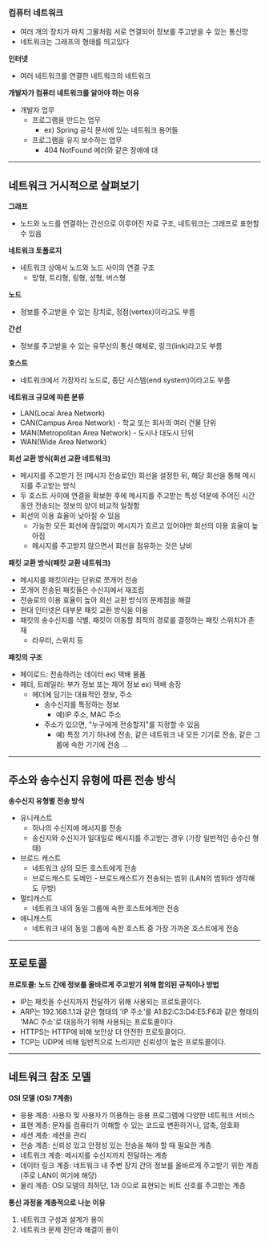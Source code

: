 ### 컴퓨터 네트워크
- 여러 개의 장치가 마치 그물처럼 서로 연결되어 정보를 주고받을 수 있는 통신망
- 네트워크는 그래프의 형태를 띄고있다

**인터넷**
- 여러 네트워크를 연결한 네트워크의 네트워크

**개발자가 컴퓨터 네트워크를 알아야 하는 이유**
- 개발자 업무 
  - 프로그램을 만드는 업무
    - ex) Spring 공식 문서에 있는 네트워크 용어들
  - 프로그램을 유지 보수하는 업무
    - 404 NotFound 에러와 같은 장애에 대

---

## 네트워크 거시적으로 살펴보기

**그래프**
- 노드와 노드를 연결하는 간선으로 이루어진 자료 구조, 네트워크는 그래프로 표현할 수 있음

**네트워크 토폴로지**
- 네트워크 상에서 노드와 노드 사이의 연결 구조
  - 망형, 트리형, 링형, 성형, 버스형

**노드**  
- 정보를 주고받을 수 있는 장치로, 정점(vertex)이라고도 부름

**간선**  
- 정보를 주고받을 수 있는 유무선의 통신 매체로, 링크(link)라고도 부름

**호스트**  
- 네트워크에서 가장자리 노드로, 종단 시스템(end system)이라고도 부름

**네트워크 규모에 따른 분류**  
- LAN(Local Area Network)
- CAN(Campus Area Network) - 학교 또는 회사의 여러 건물 단위 
- MAN(Metropolitan Area Network) - 도시나 대도시 단위 
- WAN(Wide Area Network)

**회선 교환 방식(회선 교환 네트워크)**  
- 메시지를 주고받기 전 (메시지 전송로인) 회선을 설정한 뒤, 해당 회선을 통해 메시지를 주고받는 방식 
- 두 호스트 사이에 연결을 확보한 후에 메시지를 주고받는 특성 덕분에 주어진 시간 동안 전송되는 정보의 양이 비교적 일정함 
- 회선의 이용 효율이 낮아질 수 있음
  - 가능한 모든 회선에 끊임없이 메시지가 흐르고 있어야만 회선의 이용 효율이 높아짐 
  - 메시지를 주고받지 않으면서 회선을 점유하는 것은 낭비

**패킷 교환 방식(패킷 교환 네트워크)**  
- 메시지를 패킷이라는 단위로 쪼개어 전송 
- 쪼개어 전송된 패킷들은 수신지에서 재조립 
- 전송로의 이용 효율이 높아 회선 교환 방식의 문제점을 해결 
- 현대 인터넷은 대부분 패킷 교환 방식을 이용
- 패킷의 송수신지를 식별, 패킷이 이동할 최적의 경로를 결정하는 패킷 스위치가 존재 
  - 라우터, 스위치 등

**패킷의 구조**  
- 페이로드: 전송하려는 데이터 ex) 택배 물품 
- 헤더, 트레일러: 부가 정보 또는 제어 정보 ex) 택배 송장 
  - 헤더에 담기는 대표적인 정보, 주소 
    - 송수신지를 특정하는 정보 
      - 예)IP 주소, MAC 주소 
    - 주소가 있으면, "누구에게 전송할지"를 지정할 수  있음 
      - 예) 특정 기기 하나에 전송, 같은 네트워크 내 모든 기기로 전송, 같은 그룹에 속한 기기에 전송 ...

---

## 주소와 송수신지 유형에 따른 전송 방식

**송수신지 유형별 전송 방식**  
- 유니캐스트 
  - 하나의 수신지에 메시지를 전송
  - 송신지와 수신지가 일대일로 메시지를 주고받는 경우 (가장 일반적인 송수신 형태)
- 브로드 캐스트 
  - 네트워크 상의 모든 호스트에게 전송 
  - 브로드캐스트 도메인 - 브로드캐스트가 전송되는 범위 (LAN의 범위라 생각해도 무방)
- 멀티캐스트 
  - 네트워크 내의 동일 그룹에 속한 호스트에게만 전송
- 애니캐스트 
  - 네트워크 내의 동일 그룹에 속한 호스트 중 가장 가까운 호스트에게 전송

---

## 포로토콜
**프로토콜: 노드 간에 정보를 올바르게 주고받기 위해 합의된 규칙이나 방법**
- IP는 패킷을 수신지까지 전달하기 위해 사용되는 프로토콜이다. 
- ARP는 192.168.1.1과 같은 형태의 'IP 주소'를 A1:B2:C3:D4:E5:F6과 같은 형태의 'MAC 주소'로 대응하기 위해 사용되는 프로토콜이다. 
- HTTPS는 HTTP에 비해 보안상 더 안전한 프로토콜이다. 
- TCP는 UDP에 비해 일반적으로 느리지만 신뢰성이 높은 프로토콜이다.

---

## 네트워크 참조 모델
**OSI 모델 (OSI 7계층)**  
- 응용 계층: 사용자 및 사용자가 이용하는 응용 프로그램에 다양한 네트워크 서비스
- 표현 계층: 문자를 컴퓨터가 이해할 수 있는 코드로 변환하거나, 압축, 암호화
- 세션 계층: 세션을 관리
- 전송 계층: 신뢰성 있고 안정성 있는 전송을 해야 할 때 필요한 계층
- 네트워크 계층: 메시지를 수신지까지 전달하는 계층
- 데이터 링크 계층: 네트워크 내 주변 장치 간의 정보를 올바르게 주고받기 위한 계층 (주로 LAN이 여기에 해당)
- 물리 계층: OSI 모델의 최하단, 1과 0으로 표현되는 비트 신호를 주고받는 계층  

**통신 과정을 계층적으로 나눈 이유**
1. 네트워크 구성과 설계가 용이 
2. 네트워크 문제 진단과 해결이 용이




